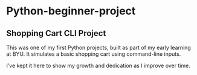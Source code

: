# Python-beginner-project
## Shopping Cart CLI Project

This was one of my first Python projects, built as part of my early learning at BYU. It simulates a basic shopping cart using command-line inputs.

I’ve kept it here to show my growth and dedication as I improve over time.
